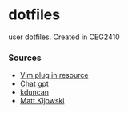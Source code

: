 # dotfiles
user dotfiles. Created in CEG2410

### Sources 
* [Vim plug in resource](https://vimawesome.com/plugin/fugitive-vim)
* [Chat gpt](https://chat.openai.com/)
* [kduncan](https://github.com/pattonsgirl/dotfiles/tree/main)
* [Matt Kijowski](https://github.com/mkijowski/dotfiles)
